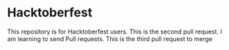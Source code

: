 # Hacktoberfest
This repository is for Hacktoberfest users.
This is the second pull request. I am learning to send Pull requests.
This is the third pull request to merge


